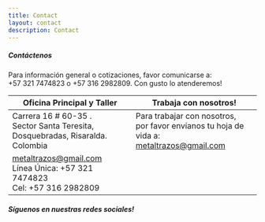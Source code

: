 ```yaml
---
title: Contact
layout: contact
description: Contact
---
```


##### Contáctenos

Para información general o cotizaciones, favor comunicarse a: <br> +57 321 7474823 o +57 316 2982809. Con gusto lo atenderemos!


| Oficina Principal y Taller       | Trabaja con nosotros!   |
| --------- | --------------- |
| Carrera 16 # 60-35 . <br> Sector Santa Teresita, <br> Dosquebradas, Risaralda. Colombia   | Para trabajar con nosotros, <br> por favor envíanos tu hoja de vida a: <br> metaltrazos@gmail.com |
| metaltrazos@gmail.com <br> Línea Única: +57 321 7474823 <br> Cel: +57 316 2982809   |   |

##### Síguenos en nuestras redes sociales!
